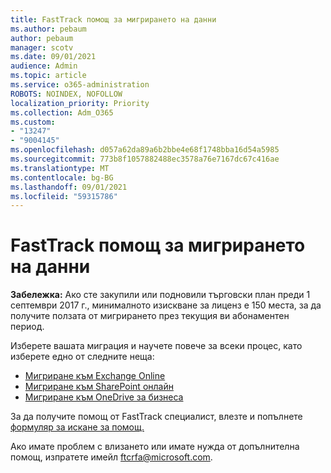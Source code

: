 ```yaml
---
title: FastTrack помощ за мигрирането на данни
ms.author: pebaum
author: pebaum
manager: scotv
ms.date: 09/01/2021
audience: Admin
ms.topic: article
ms.service: o365-administration
ROBOTS: NOINDEX, NOFOLLOW
localization_priority: Priority
ms.collection: Adm_O365
ms.custom:
- "13247"
- "9004145"
ms.openlocfilehash: d057a62da89a6b2bbe4e68f1748bba16d54a5985
ms.sourcegitcommit: 773b8f1057882488ec3578a76e7167dc67c416ae
ms.translationtype: MT
ms.contentlocale: bg-BG
ms.lasthandoff: 09/01/2021
ms.locfileid: "59315786"
---
```

# <a name="fasttrack-assistance-with-data-migration"></a>FastTrack помощ за мигрирането на данни

**Забележка:** Ако сте закупили или подновили търговски план преди 1 септември 2017 г., минималното изискване за лиценз е 150 места, за да получите ползата от мигрирането през текущия ви абонаментен период.

Изберете вашата миграция и научете повече за всеки процес, като изберете едно от следните неща: 

- [Мигриране към Exchange Online](https://go.microsoft.com/fwlink/?linkid=2125831)
- [Мигриране към SharePoint онлайн](https://go.microsoft.com/fwlink/?linkid=2125639)
- [Мигриране към OneDrive за бизнеса](https://go.microsoft.com/fwlink/?linkid=2125463)

За да получите помощ от FastTrack специалист, влезте и попълнете [формуляр за искане за помощ.](https://go.microsoft.com/fwlink/?linkid=2125443)

Ако имате проблем с влизането или имате нужда от допълнителна помощ, изпратете имейл ftcrfa@microsoft.com.